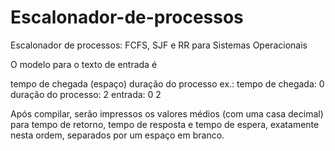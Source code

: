 # Escalonador-de-processos
Escalonador de processos: FCFS, SJF e RR para Sistemas Operacionais

O modelo para o texto de entrada é

tempo de chegada (espaço) duração do processo
ex.: 
tempo de chegada: 0
duração do processo: 2
entrada:
0 2

Após compilar, serão impressos os valores médios (com uma casa decimal) para tempo de retorno, tempo de resposta e tempo de espera, exatamente nesta ordem, separados por um espaço em branco.
